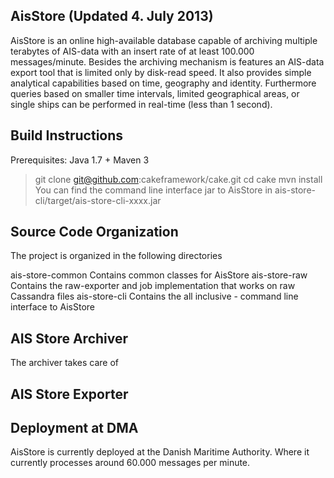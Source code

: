 AisStore (Updated 4. July 2013)
-------------------------------------------------------------------------------
AisStore is an online high-available database capable of archiving multiple terabytes of AIS-data with an insert rate of at least 100.000 messages/minute. 
Besides the archiving mechanism is features an AIS-data export tool that is limited only by disk-read speed. 
It also provides simple analytical capabilities based on
time, geography and identity. Furthermore queries based on smaller time intervals,
limited geographical areas, or single ships can be performed in real-time (less than 1 second).


Build Instructions
-------------------------------------------------------------------------------
Prerequisites: Java 1.7 + Maven 3
> git clone git@github.com:cakeframework/cake.git
> cd cake
> mvn install
You can find the command line interface jar to AisStore in ais-store-cli/target/ais-store-cli-xxxx.jar

Source Code Organization
-------------------------------------------------------------------------------
The project is organized in the following directories

ais-store-common     Contains common classes for AisStore
ais-store-raw        Contains the raw-exporter and job implementation that works on raw Cassandra files
ais-store-cli        Contains the all inclusive - command line interface to AisStore


AIS Store Archiver
-------------------------------------------------------------------------------
The archiver takes care of 


AIS Store Exporter
-------------------------------------------------------------------------------



Deployment at DMA
-------------------------------------------------------------------------------
AisStore is currently deployed at the Danish Maritime Authority.
Where it currently processes around 60.000 messages per minute.